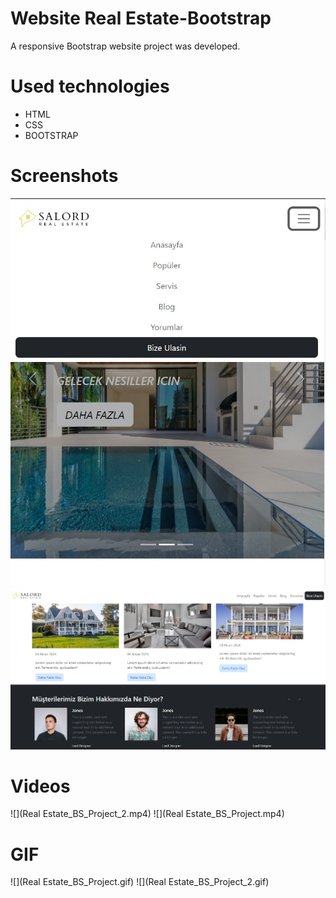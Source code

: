 # Website Real Estate-Bootstrap

A responsive Bootstrap website project was developed.

# Used technologies

- HTML
- CSS
- BOOTSTRAP

# Screenshots

![](1.jpg)
![](2.jpg)

# Videos

![](Real Estate_BS_Project_2.mp4)
![](Real Estate_BS_Project.mp4)

# GIF

![](Real Estate_BS_Project.gif)
![](Real Estate_BS_Project_2.gif)
